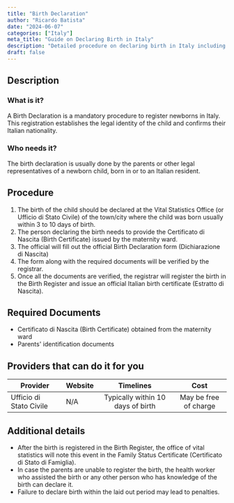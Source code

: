 ```yaml
---
title: "Birth Declaration"
author: "Ricardo Batista"
date: "2024-06-07"
categories: ["Italy"]
meta_title: "Guide on Declaring Birth in Italy"
description: "Detailed procedure on declaring birth in Italy including required documents, providers and additional details"
draft: false
---
```


## Description
### What is it?
A Birth Declaration is a mandatory procedure to register newborns in Italy. This registration establishes the legal identity of the child and confirms their Italian nationality.

### Who needs it?
The birth declaration is usually done by the parents or other legal representatives of a newborn child, born in or to an Italian resident.

## Procedure
1. The birth of the child should be declared at the Vital Statistics Office (or Ufficio di Stato Civile) of the town/city where the child was born usually within 3 to 10 days of birth.
2. The person declaring the birth needs to provide the Certificato di Nascita (Birth Certificate) issued by the maternity ward.
3. The official will fill out the official Birth Declaration form (Dichiarazione di Nascita)
4. The form along with the required documents will be verified by the registrar.
5. Once all the documents are verified, the registrar will register the birth in the Birth Register and issue an official Italian birth certificate (Estratto di Nascita).

## Required Documents
- Certificato di Nascita (Birth Certificate) obtained from the maternity ward
- Parents' identification documents

## Providers that can do it for you

| Provider        |     Website     |     Timelines    |       Cost      |
| --------------- | --------------- |  :-------------: | :-------------: |
| Ufficio di Stato Civile      |  N/A       |      Typically within 10 days of birth      |        May be free of charge        |

## Additional details
- After the birth is registered in the Birth Register, the office of vital statistics will note this event in the Family Status Certificate (Certificato di Stato di Famiglia).
- In case the parents are unable to register the birth, the health worker who assisted the birth or any other person who has knowledge of the birth can declare it.
- Failure to declare birth within the laid out period may lead to penalties.